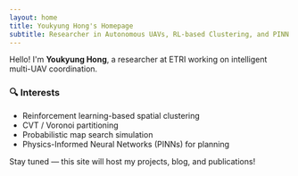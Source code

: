 ```yaml
---
layout: home
title: Youkyung Hong's Homepage
subtitle: Researcher in Autonomous UAVs, RL-based Clustering, and PINN
---
```


Hello! I'm **Youkyung Hong**, a researcher at ETRI working on intelligent multi-UAV coordination.

### 🔍 Interests
- Reinforcement learning-based spatial clustering
- CVT / Voronoi partitioning
- Probabilistic map search simulation
- Physics-Informed Neural Networks (PINNs) for planning

Stay tuned — this site will host my projects, blog, and publications!

